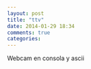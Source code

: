 ```yaml
---
layout: post
title: "ttv"
date: 2014-01-29 18:34
comments: true
categories: 
---
```

Webcam en consola y ascii

